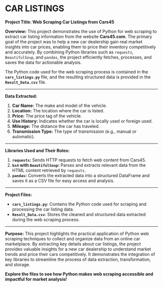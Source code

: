 # CAR LISTINGS
**Project Title: Web Scraping Car Listings from Cars45**

**Overview:**
This project demonstrates the use of Python for web scraping to extract car listing information from the website **Cars45.com**. The primary goal of the project was to help a new car dealership gain real market insights into car prices, enabling them to price their inventory competitively and accurately. By combining Python libraries such as `requests`, `BeautifulSoup`, and `pandas`, the project efficiently fetches, processes, and saves the data for actionable analysis.

The Python code used for the web scraping process is contained in the **`cars_listings.py`** file, and the resulting structured data is provided in the **`Result_Data.csv`** file.

---

**Data Extracted:**
1. **Car Name:** The make and model of the vehicle.
2. **Location:** The location where the car is listed.
3. **Price:** The price tag of the vehicle.
4. **Use History:** Indicates whether the car is locally used or foreign used.
5. **Mileage:** The distance the car has traveled.
6. **Transmission Type:** The type of transmission (e.g., manual or automatic).

---

**Libraries Used and Their Roles:**
1. **`requests`:** Sends HTTP requests to fetch web content from Cars45.
2. **`bs4` with `BeautifulSoup`:** Parses and extracts relevant data from the HTML content retrieved by `requests`.
3. **`pandas`:** Converts the extracted data into a structured DataFrame and saves it as a CSV file for easy access and analysis.

---

**Project Files:**
- **`cars_listings.py`**: Contains the Python code used for scraping and processing the car listing data.
- **`Result_Data.csv`**: Stores the cleaned and structured data extracted during the web scraping process.

---

**Purpose:**
This project highlights the practical application of Python web scraping techniques to collect and organize data from an online car marketplace. By extracting key details about car listings, the project provides valuable insights for a new car dealership to understand market trends and price their cars competitively. It demonstrates the integration of key libraries to streamline the process of data extraction, transformation, and storage.

**Explore the files to see how Python makes web scraping accessible and impactful for market analysis!**


